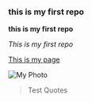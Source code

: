 ### this is my first repo

**this is my first repo**


_This is my first repo_


[This is my page](https://www.linkedin.com/in/sherif-h-ali/)

![My Photo](https://media.licdn.com/dms/image/C4E03AQGP1zbdtyW3IQ/profile-displayphoto-shrink_200_200/0?e=1575504000&v=beta&t=lWyijecJNS2kCZZeZN4lcMcyISJff8fO9mFSR-WTlBE)

>Test Quotes



